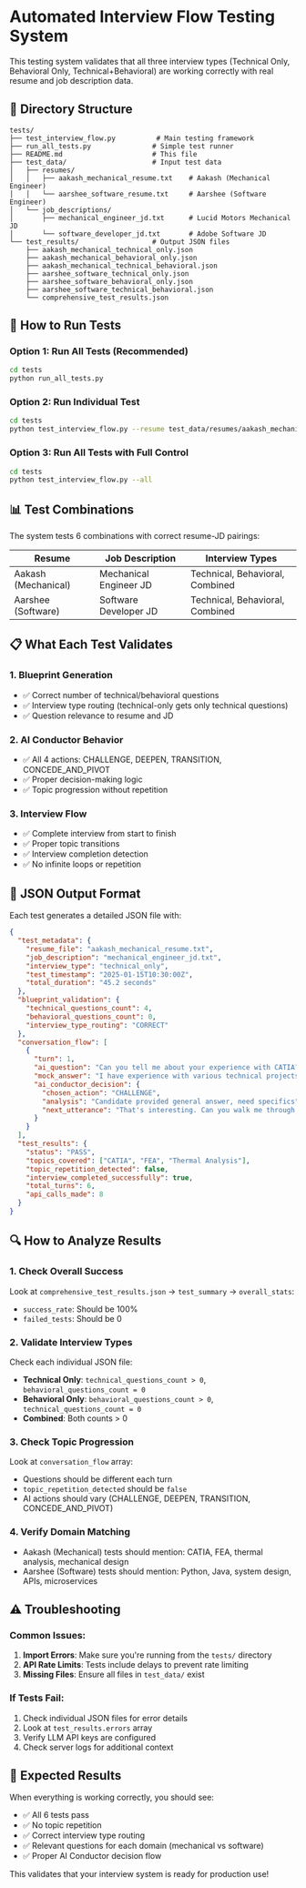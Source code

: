 # Automated Interview Flow Testing System

This testing system validates that all three interview types (Technical Only, Behavioral Only, Technical+Behavioral) are working correctly with real resume and job description data.

## 📁 Directory Structure

```
tests/
├── test_interview_flow.py          # Main testing framework
├── run_all_tests.py               # Simple test runner
├── README.md                      # This file
├── test_data/                     # Input test data
│   ├── resumes/
│   │   ├── aakash_mechanical_resume.txt    # Aakash (Mechanical Engineer)
│   │   └── aarshee_software_resume.txt     # Aarshee (Software Engineer)
│   └── job_descriptions/
│       ├── mechanical_engineer_jd.txt      # Lucid Motors Mechanical JD
│       └── software_developer_jd.txt       # Adobe Software JD
└── test_results/                  # Output JSON files
    ├── aakash_mechanical_technical_only.json
    ├── aakash_mechanical_behavioral_only.json
    ├── aakash_mechanical_technical_behavioral.json
    ├── aarshee_software_technical_only.json
    ├── aarshee_software_behavioral_only.json
    ├── aarshee_software_technical_behavioral.json
    └── comprehensive_test_results.json
```

## 🚀 How to Run Tests

### Option 1: Run All Tests (Recommended)
```bash
cd tests
python run_all_tests.py
```

### Option 2: Run Individual Test
```bash
cd tests
python test_interview_flow.py --resume test_data/resumes/aakash_mechanical_resume.txt --jd test_data/job_descriptions/mechanical_engineer_jd.txt --type technical_only
```

### Option 3: Run All Tests with Full Control
```bash
cd tests
python test_interview_flow.py --all
```

## 📊 Test Combinations

The system tests 6 combinations with correct resume-JD pairings:

| Resume | Job Description | Interview Types |
|--------|----------------|-----------------|
| Aakash (Mechanical) | Mechanical Engineer JD | Technical, Behavioral, Combined |
| Aarshee (Software) | Software Developer JD | Technical, Behavioral, Combined |

## 📋 What Each Test Validates

### 1. Blueprint Generation
- ✅ Correct number of technical/behavioral questions
- ✅ Interview type routing (technical-only gets only technical questions)
- ✅ Question relevance to resume and JD

### 2. AI Conductor Behavior
- ✅ All 4 actions: CHALLENGE, DEEPEN, TRANSITION, CONCEDE_AND_PIVOT
- ✅ Proper decision-making logic
- ✅ Topic progression without repetition

### 3. Interview Flow
- ✅ Complete interview from start to finish
- ✅ Proper topic transitions
- ✅ Interview completion detection
- ✅ No infinite loops or repetition

## 📄 JSON Output Format

Each test generates a detailed JSON file with:

```json
{
  "test_metadata": {
    "resume_file": "aakash_mechanical_resume.txt",
    "job_description": "mechanical_engineer_jd.txt", 
    "interview_type": "technical_only",
    "test_timestamp": "2025-01-15T10:30:00Z",
    "total_duration": "45.2 seconds"
  },
  "blueprint_validation": {
    "technical_questions_count": 4,
    "behavioral_questions_count": 0,
    "interview_type_routing": "CORRECT"
  },
  "conversation_flow": [
    {
      "turn": 1,
      "ai_question": "Can you tell me about your experience with CATIA?",
      "mock_answer": "I have experience with various technical projects...",
      "ai_conductor_decision": {
        "chosen_action": "CHALLENGE",
        "analysis": "Candidate provided general answer, need specifics",
        "next_utterance": "That's interesting. Can you walk me through a specific CATIA project..."
      }
    }
  ],
  "test_results": {
    "status": "PASS",
    "topics_covered": ["CATIA", "FEA", "Thermal Analysis"],
    "topic_repetition_detected": false,
    "interview_completed_successfully": true,
    "total_turns": 6,
    "api_calls_made": 8
  }
}
```

## 🔍 How to Analyze Results

### 1. Check Overall Success
Look at `comprehensive_test_results.json` → `test_summary` → `overall_stats`:
- `success_rate`: Should be 100%
- `failed_tests`: Should be 0

### 2. Validate Interview Types
Check each individual JSON file:
- **Technical Only**: `technical_questions_count > 0`, `behavioral_questions_count = 0`
- **Behavioral Only**: `behavioral_questions_count > 0`, `technical_questions_count = 0`  
- **Combined**: Both counts > 0

### 3. Check Topic Progression
Look at `conversation_flow` array:
- Questions should be different each turn
- `topic_repetition_detected` should be `false`
- AI actions should vary (CHALLENGE, DEEPEN, TRANSITION, CONCEDE_AND_PIVOT)

### 4. Verify Domain Matching
- Aakash (Mechanical) tests should mention: CATIA, FEA, thermal analysis, mechanical design
- Aarshee (Software) tests should mention: Python, Java, system design, APIs, microservices

## ⚠️ Troubleshooting

### Common Issues:
1. **Import Errors**: Make sure you're running from the `tests/` directory
2. **API Rate Limits**: Tests include delays to prevent rate limiting
3. **Missing Files**: Ensure all files in `test_data/` exist

### If Tests Fail:
1. Check individual JSON files for error details
2. Look at `test_results.errors` array
3. Verify LLM API keys are configured
4. Check server logs for additional context

## 🎯 Expected Results

When everything is working correctly, you should see:
- ✅ All 6 tests pass
- ✅ No topic repetition
- ✅ Correct interview type routing
- ✅ Relevant questions for each domain (mechanical vs software)
- ✅ Proper AI Conductor decision flow

This validates that your interview system is ready for production use!
